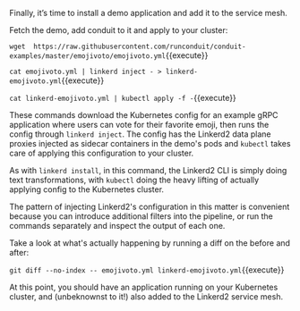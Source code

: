Finally, it’s time to install a demo application and add it to the service mesh.

Fetch the demo, add conduit to it and apply to your cluster:

`wget  https://raw.githubusercontent.com/runconduit/conduit-examples/master/emojivoto/emojivoto.yml`{{execute}}

`cat emojivoto.yml | linkerd inject - > linkerd-emojivoto.yml`{{execute}}

`cat linkerd-emojivoto.yml | kubectl apply -f -`{{execute}}

These commands download the Kubernetes config for an example gRPC application where users can vote for their favorite emoji, then runs the config through `linkerd inject`. The config has the Linkerd2 data plane proxies injected as sidecar containers in the demo's pods and `kubectl` takes care of applying this configuration to your cluster.

As with `linkerd install`, in this command, the Linkerd2 CLI is simply doing text transformations, with `kubectl` doing the heavy lifting of actually applying config to the Kubernetes cluster.

The pattern of injecting Linkerd2's configuration in this matter is convenient because you can introduce additional filters into the pipeline, or run the commands separately and inspect the output of each one.

Take a look at what's actually happening by running a diff on the before and after:

`git diff --no-index -- emojivoto.yml linkerd-emojivoto.yml`{{execute}}

At this point, you should have an application running on your Kubernetes cluster, and (unbeknownst to it!) also added to the Linkerd2 service mesh.
